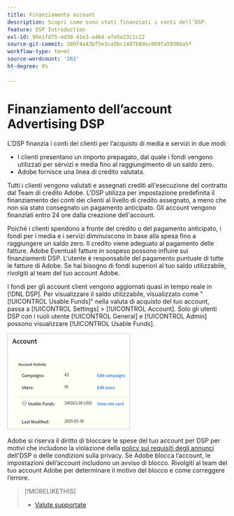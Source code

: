 ```yaml
---
title: Finanziamento account
description: Scopri come sono stati finanziati i conti dell’DSP.
feature: DSP Introduction
exl-id: 95e1fd75-ed38-41e3-a464-afe5e23c1c22
source-git-commit: 380f4a43bf5e3ca5bc1407b8dec069fa5936ba5f
workflow-type: tm+mt
source-wordcount: '263'
ht-degree: 0%

---
```


# Finanziamento dell’account Advertising DSP

L’DSP finanzia i conti dei clienti per l’acquisto di media e servizi in due modi:

* I clienti presentano un importo prepagato, dal quale i fondi vengono utilizzati per servizi e media fino al raggiungimento di un saldo zero.
* Adobe fornisce una linea di credito valutata.

Tutti i clienti vengono valutati e assegnati crediti all&#39;esecuzione del contratto dal Team di credito Adobe. L’DSP utilizza per impostazione predefinita il finanziamento dei conti dei clienti al livello di credito assegnato, a meno che non sia stato consegnato un pagamento anticipato. Gli account vengono finanziati entro 24 ore dalla creazione dell&#39;account.

Poiché i clienti spendono a fronte del credito o del pagamento anticipato, i fondi per i media e i servizi diminuiscono in base alla spesa fino a raggiungere un saldo zero. Il credito viene adeguato al pagamento delle fatture. Adobe Eventuali fatture in sospeso possono influire sui finanziamenti DSP. L&#39;utente è responsabile del pagamento puntuale di tutte le fatture di Adobe. Se hai bisogno di fondi superiori al tuo saldo utilizzabile, rivolgiti al team del tuo account Adobe.

I fondi per gli account client vengono aggiornati quasi in tempo reale in [!DNL DSP]. Per visualizzare il saldo utilizzabile, visualizzato come &quot;[!UICONTROL Usable Funds]&quot; nella valuta di acquisto del tuo account, passa a [!UICONTROL Settings] > [!UICONTROL Account]. Solo gli utenti DSP con i ruoli utente [!UICONTROL General] e [!UICONTROL Admin] possono visualizzare [!UICONTROL Usable Funds].

![Fondi utilizzabili per un account](/help/dsp/assets/account-usable-funds.png)

Adobe si riserva il diritto di bloccare le spese del tuo account per DSP per motivi che includono la violazione della [policy sui requisiti degli annunci](/help/policies/ad-requirements-policy.md) dell&#39;DSP o delle condizioni sulla privacy. Se Adobe blocca l’account, le impostazioni dell’account includono un avviso di blocco. Rivolgiti al team del tuo account Adobe per determinare il motivo del blocco e come correggere l’errore.

>[!MORELIKETHIS]
>
>* [Valute supportate](/help/dsp/currency.md)
